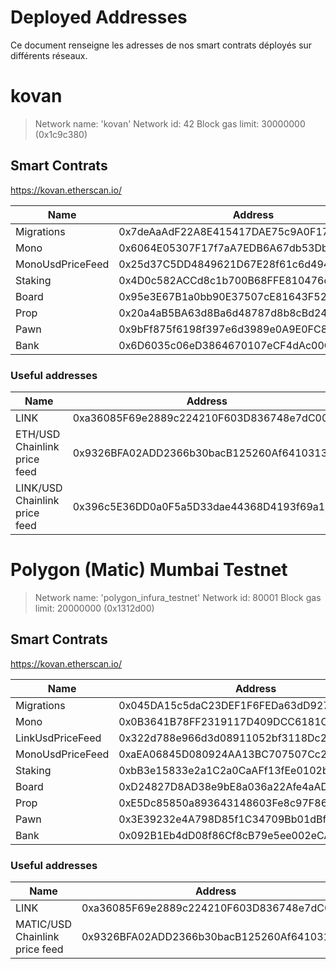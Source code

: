 # Deployed Addresses

Ce document renseigne les adresses de nos smart contrats déployés sur différents réseaux.

# kovan

> Network name:    'kovan'
> Network id:      42
> Block gas limit: 30000000 (0x1c9c380)

## Smart Contrats
https://kovan.etherscan.io/

| Name             | Address                               | gas used |
|------------------|--------------------------------------------|----------|
| Migrations       | 0x7deAaAdF22A8E415417DAE75c9A0F17E202fe1D8 | 250154   |
| Mono             | 0x6064E05307F17f7aA7EDB6A67db53DbA9D1c2E2B | 2788158  |
| MonoUsdPriceFeed | 0x25d37C5DD4849621D67E28f61c6d494367Ec9Cf6 | 753495 |
| Staking          | 0x4D0c582ACCd8c1b700B68FFE810476c23B1cf0cE | 2699359 |
| Board            | 0x95e3E67B1a0bb90E37507cE81643F52ABA827Cd2 | 3685410 |
| Prop             | 0x20a4aB5BA63d8Ba6d48787d8b8cBd24d17EDB08a | 5021442 |
| Pawn             | 0x9bFf875f6198f397e6d3989e0A9E0FC8ce76832F | 3973323 |
| Bank             | 0x6D6035c06eD3864670107eCF4dAc00Cab374d29E | 4702855 |

### Useful addresses
| Name                          | Address                                         |
|-------------------------------|--------------------------------------------------|
| LINK                          |  0xa36085F69e2889c224210F603D836748e7dC0088      |
| ETH/USD Chainlink price feed  |  0x9326BFA02ADD2366b30bacB125260Af641031331      |
| LINK/USD Chainlink price feed |  0x396c5E36DD0a0F5a5D33dae44368D4193f69a1F0      |


# Polygon (Matic) Mumbai Testnet

> Network name:    'polygon_infura_testnet'
> Network id:      80001
> Block gas limit: 20000000 (0x1312d00)

## Smart Contrats
https://kovan.etherscan.io/

| Name             | Address                               | gas used |
|------------------|--------------------------------------------|----------|
| Migrations       | 0x045DA15c5daC23DEF1F6FEDa63dD92766a4c3eC0 | 250154   |
| Mono             | 0x0B3641B78FF2319117D409DCC6181C7b415F9BC2 | 2788158  |
| LinkUsdPriceFeed | 0x322d788e966d3d08911052bf3118Dc2c00854C95 | 753615 |
| MonoUsdPriceFeed | 0xaEA06845D080924AA13BC707507Cc2Ba5F900936 | 753495 |
| Staking          | 0xbB3e15833e2a1C2a0CaAFf13fEe0102bc6467bcE | 2699359 |
| Board            | 0xD24827D8AD38e9bE8a036a22Afe4aADF1d2c9CbA | 3685410 |
| Prop             | 0xE5Dc85850a893643148603Fe8c97F860D17Eb48F | 5021442 |
| Pawn             | 0x3E39232e4A798D85f1C34709Bb01dBf7774e0c87 | 3973323 |
| Bank             | 0x092B1Eb4dD08f86Cf8cB79e5ee002eCA6Eed8284 | 4702855 |

### Useful addresses
| Name                           | Address                                         |
|--------------------------------|--------------------------------------------------|
| LINK                           |  0xa36085F69e2889c224210F603D836748e7dC0088      |
| MATIC/USD Chainlink price feed |  0x9326BFA02ADD2366b30bacB125260Af641031331      |

